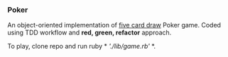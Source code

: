 ### Poker

An object-oriented implementation of [five card draw](http://en.wikipedia.org/wiki/Five-card_draw) Poker game. Coded using TDD workflow and **red, green, refactor** approach.

To play, clone repo and run ruby * *'./lib/game.rb'* *.
